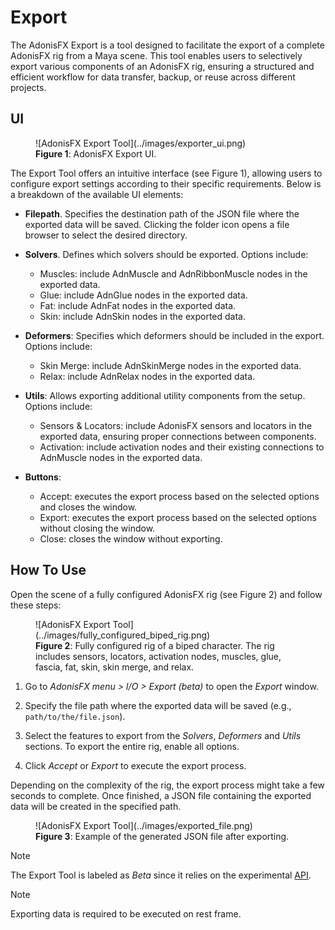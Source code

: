 # Export

The AdonisFX Export is a tool designed to facilitate the export of a complete AdonisFX rig from a Maya scene. This tool enables users to selectively export various components of an AdonisFX rig, ensuring a structured and efficient workflow for data transfer, backup, or reuse across different projects.

## UI

<figure markdown>
  ![AdonisFX Export Tool](../images/exporter_ui.png)
  <figcaption><b>Figure 1</b>: AdonisFX Export UI. </figcaption>
</figure>

The Export Tool offers an intuitive interface (see Figure 1), allowing users to configure export settings according to their specific requirements. Below is a breakdown of the available UI elements:​

- **Filepath**. Specifies the destination path of the JSON file where the exported data will be saved. Clicking the folder icon opens a file browser to select the desired directory.

- **Solvers**. Defines which solvers should be exported. Options include:
    - Muscles: include AdnMuscle and AdnRibbonMuscle nodes in the exported data.
    - Glue: include AdnGlue nodes in the exported data.
    - Fat: include AdnFat nodes in the exported data.
    - Skin: include AdnSkin nodes in the exported data.

- **Deformers**: Specifies which deformers should be included in the export. Options include:
    - Skin Merge: include AdnSkinMerge nodes in the exported data.
    - Relax: include AdnRelax nodes in the exported data.

- **Utils**: Allows exporting additional utility components from the setup. Options include:
    - Sensors & Locators: include AdonisFX sensors and locators in the exported data, ensuring proper connections between components.
    - Activation: include activation nodes and their existing connections to AdnMuscle nodes in the exported data.

- **Buttons**:
    - Accept: executes the export process based on the selected options and closes the window.
    - Export: executes the export process based on the selected options without closing the window.
    - Close: closes the window without exporting.

## How To Use

Open the scene of a fully configured AdonisFX rig (see Figure 2) and follow these steps:

<figure markdown>
  ![AdonisFX Export Tool](../images/fully_configured_biped_rig.png)
  <figcaption><b>Figure 2</b>: Fully configured rig of a biped character. The rig includes sensors, locators, activation nodes, muscles, glue, fascia, fat, skin, skin merge, and relax.</figcaption>
</figure>

1. Go to *AdonisFX menu > I/O > Export (beta)* to open the *Export* window.

2. Specify the file path where the exported data will be saved (e.g., `path/to/the/file.json`).

3. Select the features to export from the *Solvers*, *Deformers* and *Utils* sections. To export the entire rig, enable all options.

4. Click *Accept* or *Export* to execute the export process.

Depending on the complexity of the rig, the export process might take a few seconds to complete. Once finished, a JSON file containing the exported data will be created in the specified path.

<figure markdown>
  ![AdonisFX Export Tool](../images/exported_file.png)
  <figcaption><b>Figure 3</b>: Example of the generated JSON file after exporting.</figcaption>
</figure>

> [!NOTE]
> The Export Tool is labeled as *Beta* since it relies on the experimental [API](../api).

> [!NOTE]
> Exporting data is required to be executed on rest frame.
